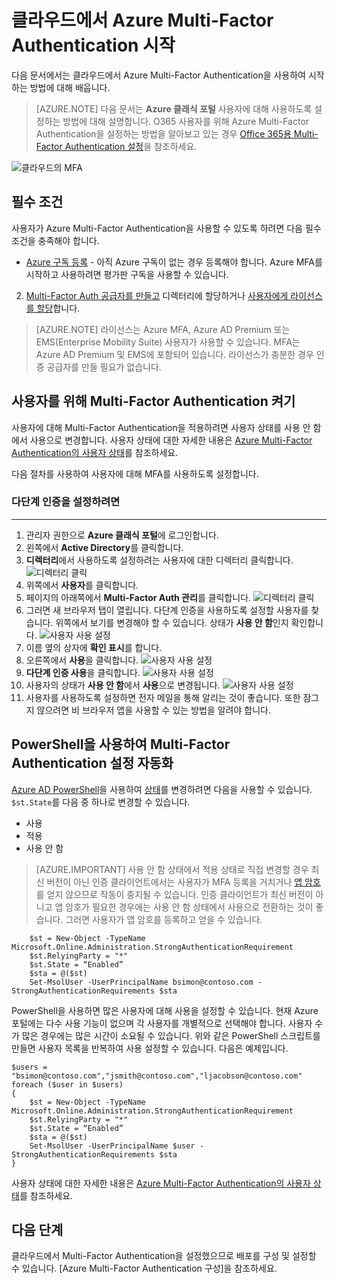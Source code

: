 <properties 
	pageTitle="클라우드에서 Microsoft Azure Multi-Factor Authentication 시작"
	description="클라우드에서 Azure MFA 시작 방법을 설명하는 Microsoft Azure Multi-Factor Authentication 페이지입니다."
	services="multi-factor-authentication"
	documentationCenter=""
	authors="kgremban"
	manager="femila"
	editor="curtand"/>

<tags
	ms.service="multi-factor-authentication"
	ms.workload="identity"
	ms.tgt_pltfrm="na"
	ms.devlang="na"
	ms.topic="get-started-article"
	ms.date="08/15/2016"
	ms.author="kgremban"/>

# 클라우드에서 Azure Multi-Factor Authentication 시작
다음 문서에서는 클라우드에서 Azure Multi-Factor Authentication을 사용하여 시작하는 방법에 대해 배웁니다.

> [AZURE.NOTE]  다음 문서는 **Azure 클래식 포털** 사용자에 대해 사용하도록 설정하는 방법에 대해 설명합니다. O365 사용자를 위해 Azure Multi-Factor Authentication을 설정하는 방법을 알아보고 있는 경우 [Office 365용 Multi-Factor Authentication 설정](https://support.office.com/article/Set-up-multi-factor-authentication-for-Office-365-users-8f0454b2-f51a-4d9c-bcde-2c48e41621c6?ui=ko-KR&rs=ko-KR&ad=US)을 참조하세요.

![클라우드의 MFA](./media/multi-factor-authentication-get-started-cloud/mfa_in_cloud.png)

## 필수 조건
사용자가 Azure Multi-Factor Authentication을 사용할 수 있도록 하려면 다음 필수 조건을 충족해야 합니다.




- [Azure 구독 등록](https://azure.microsoft.com/pricing/free-trial/) - 아직 Azure 구독이 없는 경우 등록해야 합니다. Azure MFA를 시작하고 사용하려면 평가판 구독을 사용할 수 있습니다.
2. [Multi-Factor Auth 공급자를 만들고](multi-factor-authentication-get-started-auth-provider.md) 디렉터리에 할당하거나 [사용자에게 라이선스를 할당](multi-factor-authentication-get-started-assign-licenses.md)합니다.

> [AZURE.NOTE]  라이선스는 Azure MFA, Azure AD Premium 또는 EMS(Enterprise Mobility Suite) 사용자가 사용할 수 있습니다. MFA는 Azure AD Premium 및 EMS에 포함되어 있습니다. 라이선스가 충분한 경우 인증 공급자를 만들 필요가 없습니다.


## 사용자를 위해 Multi-Factor Authentication 켜기
사용자에 대해 Multi-Factor Authentication을 적용하려면 사용자 상태를 사용 안 함에서 사용으로 변경합니다. 사용자 상태에 대한 자세한 내용은 [Azure Multi-Factor Authentication의 사용자 상태](multi-factor-authentication-get-started-user-states.md)를 참조하세요.

다음 절차를 사용하여 사용자에 대해 MFA를 사용하도록 설정합니다.

### 다단계 인증을 설정하려면
--------------------------------------------------------------------------------
1.  관리자 권한으로 **Azure 클래식 포털**에 로그인합니다.
2.  왼쪽에서 **Active Directory**를 클릭합니다.
3.  **디렉터리**에서 사용하도록 설정하려는 사용자에 대한 디렉터리 클릭합니다. ![디렉터리 클릭](./media/multi-factor-authentication-get-started-cloud/directory1.png)
4.  위쪽에서 **사용자**를 클릭합니다.
5.  페이지의 아래쪽에서 **Multi-Factor Auth 관리**를 클릭합니다. ![디렉터리 클릭](./media/multi-factor-authentication-get-started-cloud/manage1.png)
6.  그러면 새 브라우저 탭이 열립니다. 다단계 인증을 사용하도록 설정할 사용자를 찾습니다. 위쪽에서 보기를 변경해야 할 수 있습니다. 상태가 **사용 안 함**인지 확인합니다. ![사용자 사용 설정](./media/multi-factor-authentication-get-started-cloud/enable1.png)
7.  이름 옆의 상자에 **확인 표시**를 합니다.
7.  오른쪽에서 **사용**을 클릭합니다. ![사용자 사용 설정](./media/multi-factor-authentication-get-started-cloud/user1.png)
8.  **다단계 인증 사용**을 클릭합니다. ![사용자 사용 설정](./media/multi-factor-authentication-get-started-cloud/enable2.png)
9.  사용자의 상태가 **사용 안 함**에서 **사용**으로 변경됩니다. ![사용자 사용 설정](./media/multi-factor-authentication-get-started-cloud/user.png)
10.  사용자를 사용하도록 설정하면 전자 메일을 통해 알리는 것이 좋습니다. 또한 잠그지 않으려면 비 브라우저 앱을 사용할 수 있는 방법을 알려야 합니다.


## PowerShell을 사용하여 Multi-Factor Authentication 설정 자동화

[Azure AD PowerShell](../powershell-install-configure.md)을 사용하여 [상태](multi-factor-authentication-whats-next.md)를 변경하려면 다음을 사용할 수 있습니다. `$st.State`를 다음 중 하나로 변경할 수 있습니다.


- 사용
- 적용
- 사용 안 함

> [AZURE.IMPORTANT]  사용 안 함 상태에서 적용 상태로 직접 변경할 경우 최신 버전이 아닌 인증 클라이언트에서는 사용자가 MFA 등록을 거치거나 [앱 암호](multi-factor-authentication-whats-next.md#app-passwords)를 얻지 않으므로 작동이 중지될 수 있습니다. 인증 클라이언트가 최신 버전이 아니고 앱 암호가 필요한 경우에는 사용 안 함 상태에서 사용으로 전환하는 것이 좋습니다. 그러면 사용자가 앱 암호를 등록하고 얻을 수 있습니다.

		$st = New-Object -TypeName Microsoft.Online.Administration.StrongAuthenticationRequirement
		$st.RelyingParty = "*"
		$st.State = “Enabled”
		$sta = @($st)
		Set-MsolUser -UserPrincipalName bsimon@contoso.com -StrongAuthenticationRequirements $sta

PowerShell을 사용하면 많은 사용자에 대해 사용을 설정할 수 있습니다. 현재 Azure 포털에는 다수 사용 기능이 없으며 각 사용자를 개별적으로 선택해야 합니다. 사용자 수가 많은 경우에는 많은 시간이 소요될 수 있습니다. 위와 같은 PowerShell 스크립트를 만들면 사용자 목록을 반복하여 사용 설정할 수 있습니다. 다음은 예제입니다.

    $users = "bsimon@contoso.com","jsmith@contoso.com","ljacobson@contoso.com"
    foreach ($user in $users)
    {
    	$st = New-Object -TypeName Microsoft.Online.Administration.StrongAuthenticationRequirement
    	$st.RelyingParty = "*"
    	$st.State = “Enabled”
    	$sta = @($st)
    	Set-MsolUser -UserPrincipalName $user -StrongAuthenticationRequirements $sta
    }


사용자 상태에 대한 자세한 내용은 [Azure Multi-Factor Authentication의 사용자 상태](multi-factor-authentication-get-started-user-states.md)를 참조하세요.

## 다음 단계
클라우드에서 Multi-Factor Authentication을 설정했으므로 배포를 구성 및 설정할 수 있습니다. [Azure Multi-Factor Authentication 구성]을 참조하세요.

<!---HONumber=AcomDC_0921_2016-->